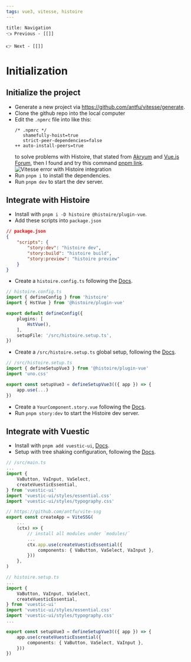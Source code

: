 ```yaml
---
tags: vue3, vitesse, histoire
---
```


```ad-example
title: Navigation
👈 Previous - [[]]

👉 Next - [[]]
```

# Initialization
## Initialize the project
- Generate a new project via https://github.com/antfu/vitesse/generate.
- Clone the github repo into the local computer
- Edit the `.npmrc` file into like this:
	```.npmrc
	/* .npmrc */
	   shamefully-hoist=true
	   strict-peer-dependencies=false
	++ auto-install-peers=true
	```
	to solve problems with Histoire, that stated from [Akryum](https://discord.com/channels/1007690324329648168/1007693771128971355/1031202373529505812) and  [Vue.js Forum](https://forum.vuejs.org/t/vue3-onmounted-function-doesnt-work-in-esm-package-bundled-with-rollup/124471), then I found and try this command [pnpm link](https://pnpm.io/cli/link#pnpm-link-dir).
	![Vitesse error with Histoire integration](vitesse-histoire-link.png)
- Run `pnpm i` to install the dependencies.
- Run `pnpm dev` to start the dev server.

## Integrate with Histoire
- Install with `pnpm i -D histoire @histoire/plugin-vue`.
- Add these scripts into `package.json`
```.json
// package.json
{
	"scripts": {
		"story:dev": "histoire dev",
		"story:build": "histoire build",
		"story:preview": "histoire preview"
	}
}
```
- Create a `histoire.config.ts` following the [Docs](https://histoire.dev/guide/vue3/stories.html).
```ts
// histoire.config.ts
import { defineConfig } from 'histoire'
import { HstVue } from '@histoire/plugin-vue'

export default defineConfig({
	plugins: [
		HstVue(),
	],
	setupFile: '/src/histoire.setup.ts',
})
```
- Create a `/src/histoire.setup.ts` global setup, following the [Docs](https://histoire.dev/guide/vue3/stories.html).
```ts
// /src/histoire.setup.ts
import { defineSetupVue3 } from '@histoire/plugin-vue'
import 'uno.css'

export const setupVue3 = defineSetupVue3(({ app }) => {
	app.use(...)
})
```
- Create a `YourComponent.story.vue` following the [Docs](https://histoire.dev/guide/vue3/stories.html).
- Run `pnpm story:dev` to start the Histoire dev server.

## Integrate with Vuestic
- Install with `pnpm add vuestic-ui`, [Docs](https://vuestic.dev/en/getting-started/installation#manual-installation).
- Setup with tree shaking configuration, following the [Docs](https://vuestic.dev/en/getting-started/tree-shaking).
```ts
// /src/main.ts
...
import {
	VaButton, VaInput, VaSelect,
	createVuesticEssential,
} from 'vuestic-ui'
import 'vuestic-ui/styles/essential.css'
import 'vuestic-ui/styles/typography.css'

// https://github.com/antfu/vite-ssg
export const createApp = ViteSSG(
	...
	(ctx) => {
		// install all modules under `modules/`
		...
		ctx.app.use(createVuesticEssential({
			components: { VaButton, VaSelect, VaInput },
		}))
	},
)
```
```ts
// histoire.setup.ts
...
import {
	VaButton, VaInput, VaSelect,
	createVuesticEssential,
} from 'vuestic-ui'
import 'vuestic-ui/styles/essential.css'
import 'vuestic-ui/styles/typography.css'
...

export const setupVue3 = defineSetupVue3(({ app }) => {
	app.use(createVuesticEssential({
		components: { VaButton, VaSelect, VaInput },
	}))
})
```